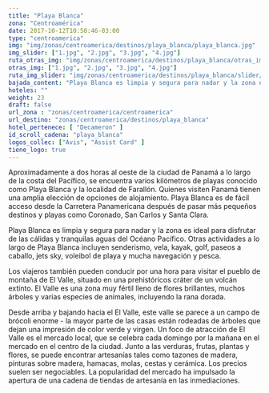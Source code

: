 ```yaml
---
title: "Playa Blanca"
zona: "Centroamérica"
date: 2017-10-12T10:50:46-03:00
type: "centroamerica"
img: "img/zonas/centroamerica/destinos/playa_blanca/playa_blanca.jpg"
img_slider: ["1.jpg", "2.jpg", "3.jpg", "4.jpg"]
ruta_otras_img: "img/zonas/centroamerica/destinos/playa_blanca/otras_imagenes/"
otras_img: ["1.jpg", "2.jpg", "3.jpg", "4.jpg"]
ruta_img_slider: "img/zonas/centroamerica/destinos/playa_blanca/slider/"
bajada_content: "Playa Blanca es limpia y segura para nadar y la zona es ideal para disfrutar de las cálidas y tranquilas aguas del Océano Pacífico.Playa Blanca es limpia y segura para nadar y la zona es ideal para disfrutar de las cálidas y tranquilas aguas del Océano Pacífico."
hoteles: ""
weight: 23
draft: false
url_zona : "zonas/centroamerica/centroamerica"
url_destino: "zonas/centroamerica/destinos/playa_blanca"
hotel_pertenece: [ "Decameron" ]
id_scroll_cadena: "playa_blanca"
logos_collec: ["Avis", "Assist Card" ]
tiene_logo: true
---
```

Aproximadamente a dos horas al oeste de la ciudad de Panamá a lo largo de la costa del Pacífico, se encuentra varios kilómetros de playas conocido como Playa Blanca y la localidad de Farallón. Quienes visiten Panamá tienen una amplia elección de opciones de alojamiento. Playa Blanca es de fácil acceso desde la Carretera Panamericana después de pasar más pequeños destinos y playas como Coronado, San Carlos y Santa Clara.

Playa Blanca es limpia y segura para nadar y la zona es ideal para disfrutar de las cálidas y tranquilas aguas del Océano Pacífico. Otras actividades a lo largo de Playa Blanca incluyen senderismo, vela, kayak, golf, paseos a caballo, jets sky, voleibol de playa y mucha navegación y pesca.

Los viajeros también pueden conducir por una hora para visitar el pueblo de montaña de El Valle, situado en una prehistóricos cráter de un volcán extinto. El Valle es una zona muy fértil lleno de flores brillantes, muchos árboles y varias especies de animales, incluyendo la rana dorada.

Desde arriba y bajando hacia el El Valle, este valle se parece a un campo de brócoli enorme - la mayor parte de las casas están rodeadas de árboles que dejan una impresión de color verde y virgen. Un foco de atracción de El Valle es el mercado local, que se celebra cada domingo por la mañana en el mercado en el centro de la ciudad. Junto a las verduras, frutas, plantas y flores, se puede encontrar artesanías tales como tazones de madera, pinturas sobre madera, hamacas, molas, cestas y cerámica. Los precios suelen ser negociables. La popularidad del mercado ha impulsado la apertura de una cadena de tiendas de artesanía en las inmediaciones.
